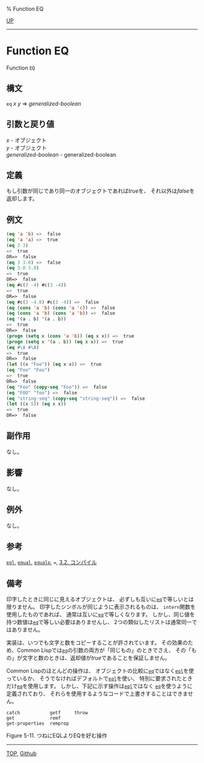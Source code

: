 % Function EQ

[UP](5.3.html)  

---

# Function EQ


Function `EQ`


## 構文

`eq` *x* *y* => *generalized-boolean*


## 引数と戻り値

*x* - オブジェクト  
*y* - オブジェクト  
*generalized-boolean* - generalized-boolean


## 定義

もし引数が同じであり同一のオブジェクトであれば*true*を、
それ以外は*false*を返却します。


## 例文

```lisp
(eq 'a 'b) =>  false
(eq 'a 'a) =>  true
(eq 3 3)
=>  true
OR=>  false
(eq 3 3.0) =>  false
(eq 3.0 3.0)
=>  true
OR=>  false
(eq #c(3 -4) #c(3 -4))
=>  true
OR=>  false
(eq #c(3 -4.0) #c(3 -4)) =>  false
(eq (cons 'a 'b) (cons 'a 'c)) =>  false
(eq (cons 'a 'b) (cons 'a 'b)) =>  false
(eq '(a . b) '(a . b))
=>  true
OR=>  false
(progn (setq x (cons 'a 'b)) (eq x x)) =>  true
(progn (setq x '(a . b)) (eq x x)) =>  true
(eq #\A #\A)
=>  true
OR=>  false
(let ((x "Foo")) (eq x x)) =>  true
(eq "Foo" "Foo")
=>  true
OR=>  false
(eq "Foo" (copy-seq "Foo")) =>  false
(eq "FOO" "foo") =>  false
(eq "string-seq" (copy-seq "string-seq")) =>  false
(let ((x 5)) (eq x x))
=>  true
OR=>  false
```


## 副作用

なし。


## 影響

なし。


## 例外

なし。


## 参考

[`eql`](5.3.eql-function.html),
[`equal`](5.3.equal.html),
[`equalp`](5.3.equalp.html),
`=`,
[3.2. コンパイル](3.2.html)


## 備考

印字したときに同じに見えるオブジェクトは、
必ずしも互いに[`eq`](5.3.eq.html)で等しいとは限りません。
印字したシンボルが同じように表示されるものは、
`intern`関数を使用したものであれば、
通常は互いに[`eq`](5.3.eq.html)で等しくなります。
しかし、同じ値を持つ数値は[`eq`](5.3.eq.html)で等しい必要はありませんし、
2つの類似したリストは通常同一ではありません。

実装は、いつでも文字と数をコピーすることが許されています。
その効果のため、Common Lispでは[`eq`](5.3.eq.html)の引数の両方が「同じもの」のときでさえ、
その「もの」が文字と数のときは、返却値が*true*であることを保証しません。

Common Lispのほとんどの操作は、
オブジェクトの比較に[`eq`](5.3.eq.html)ではなく[`eql`](5.3.eql-function.html)を使っているか、
そうでなければデフォルトで[`eql`](5.3.eql-function.html)を使い、
特別に要求されたときだけ[`eq`](5.3.eq.html)を使用します。
しかし、下記に示す操作は[`eql`](5.3.eql-function.html)ではなく
[`eq`](5.3.eq.html)を使うように定義されており、
それらを使用するようなコードで上書きすることはできません。

```
catch           getf     throw  
get             remf            
get-properties  remprop  
```

Figure 5-11. つねにEQLよりEQを好む操作


---
[TOP](index.html),  [Github](https://github.com/nptcl/npt-japanese)

